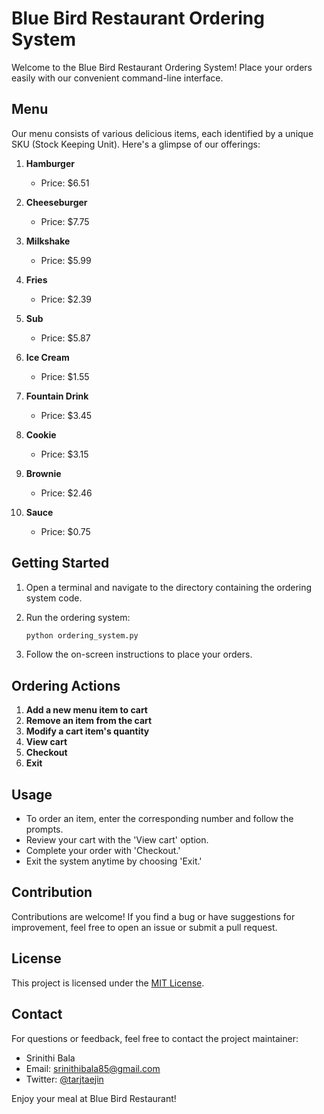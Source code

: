 # Blue Bird Restaurant Ordering System

Welcome to the Blue Bird Restaurant Ordering System! Place your orders easily with our convenient command-line interface.

## Menu

Our menu consists of various delicious items, each identified by a unique SKU (Stock Keeping Unit). Here's a glimpse of our offerings:

1. **Hamburger**
   - Price: $6.51

2. **Cheeseburger**
   - Price: $7.75

3. **Milkshake**
   - Price: $5.99

4. **Fries**
   - Price: $2.39

5. **Sub**
   - Price: $5.87

6. **Ice Cream**
   - Price: $1.55

7. **Fountain Drink**
   - Price: $3.45

8. **Cookie**
   - Price: $3.15

9. **Brownie**
   - Price: $2.46

10. **Sauce**
    - Price: $0.75

## Getting Started

1. Open a terminal and navigate to the directory containing the ordering system code.

2. Run the ordering system:

    ```bash
    python ordering_system.py
    ```

3. Follow the on-screen instructions to place your orders.

## Ordering Actions

1. **Add a new menu item to cart**
2. **Remove an item from the cart**
3. **Modify a cart item's quantity**
4. **View cart**
5. **Checkout**
6. **Exit**

## Usage

- To order an item, enter the corresponding number and follow the prompts.
- Review your cart with the 'View cart' option.
- Complete your order with 'Checkout.'
- Exit the system anytime by choosing 'Exit.'

## Contribution

Contributions are welcome! If you find a bug or have suggestions for improvement, feel free to open an issue or submit a pull request.

## License

This project is licensed under the [MIT License](LICENSE).

## Contact

For questions or feedback, feel free to contact the project maintainer:

- Srinithi Bala
- Email: srinithibala85@gmail.com
- Twitter: [@tarjtaejin](https://twitter.com/tarjtaejin)

Enjoy your meal at Blue Bird Restaurant!


